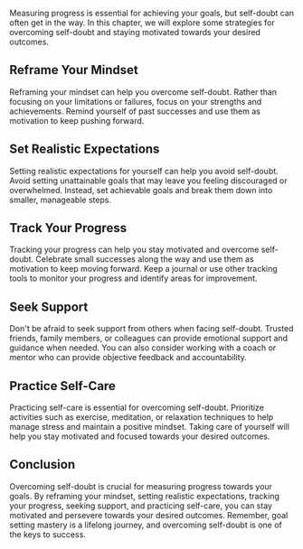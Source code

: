 
Measuring progress is essential for achieving your goals, but self-doubt can often get in the way. In this chapter, we will explore some strategies for overcoming self-doubt and staying motivated towards your desired outcomes.

Reframe Your Mindset
--------------------

Reframing your mindset can help you overcome self-doubt. Rather than focusing on your limitations or failures, focus on your strengths and achievements. Remind yourself of past successes and use them as motivation to keep pushing forward.

Set Realistic Expectations
--------------------------

Setting realistic expectations for yourself can help you avoid self-doubt. Avoid setting unattainable goals that may leave you feeling discouraged or overwhelmed. Instead, set achievable goals and break them down into smaller, manageable steps.

Track Your Progress
-------------------

Tracking your progress can help you stay motivated and overcome self-doubt. Celebrate small successes along the way and use them as motivation to keep moving forward. Keep a journal or use other tracking tools to monitor your progress and identify areas for improvement.

Seek Support
------------

Don't be afraid to seek support from others when facing self-doubt. Trusted friends, family members, or colleagues can provide emotional support and guidance when needed. You can also consider working with a coach or mentor who can provide objective feedback and accountability.

Practice Self-Care
------------------

Practicing self-care is essential for overcoming self-doubt. Prioritize activities such as exercise, meditation, or relaxation techniques to help manage stress and maintain a positive mindset. Taking care of yourself will help you stay motivated and focused towards your desired outcomes.

Conclusion
----------

Overcoming self-doubt is crucial for measuring progress towards your goals. By reframing your mindset, setting realistic expectations, tracking your progress, seeking support, and practicing self-care, you can stay motivated and persevere towards your desired outcomes. Remember, goal setting mastery is a lifelong journey, and overcoming self-doubt is one of the keys to success.
